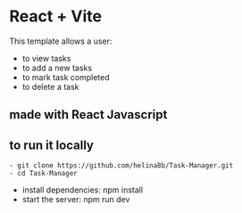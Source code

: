 # React + Vite

This template allows a user:
- to view tasks
- to add a new tasks
- to mark task completed
- to delete a task

## made with React Javascript
## to run it locally
    - git clone https://github.com/helina8b/Task-Manager.git
    - cd Task-Manager
  - install dependencies: npm install
  - start the server: npm run dev
  
